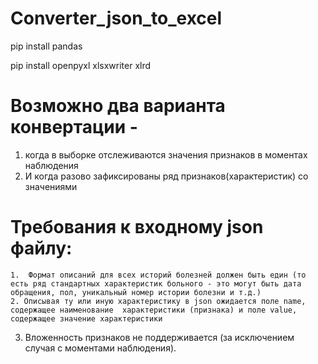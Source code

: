 # Converter_json_to_excel

pip install pandas

pip install openpyxl xlsxwriter xlrd


# Возможно два варианта конвертации - 
1. когда в выборке отслеживаются значения признаков в моментах наблюдения
2. И когда разово зафиксированы ряд признаков(характеристик) со значениями 

# Требования к входному json файлу:
	1.  Формат описаний для всех историй болезней должен быть един (то есть ряд стандартных характеристик больного - это могут быть дата обращения, пол, уникальный номер истории болезни и т.д.)
	2. Описывая ту или иную характеристику в json ожидается поле name, содержащее наименование  характеристики (признака) и поле value,  содержащее значение характеристики 
  3. Вложенность признаков не поддерживается (за исключением случая с моментами наблюдения).
